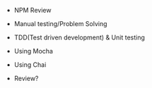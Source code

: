 - NPM Review
- Manual testing/Problem Solving
- TDD(Test driven development) & Unit testing
- Using Mocha
- Using Chai

- Review?

